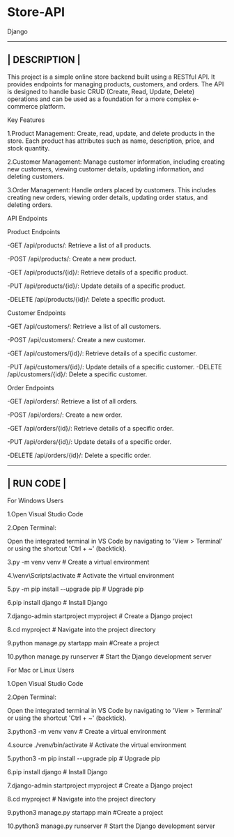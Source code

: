 # Store-API
Django


--------------------------------------------------------------------------------------------------------------------------------------------------------
|                                                            DESCRIPTION                                                                               |
--------------------------------------------------------------------------------------------------------------------------------------------------------



This project is a simple online store backend built using a RESTful API. It provides endpoints for managing products, customers, and orders. The API is designed to handle basic CRUD (Create, Read, Update, Delete) operations and can be used as a foundation for a more complex e-commerce platform.

Key Features

1.Product Management: Create, read, update, and delete products in the store. Each product has attributes such as name, description, price, and stock quantity.

2.Customer Management: Manage customer information, including creating new customers, viewing customer details, updating information, and deleting customers.

3.Order Management: Handle orders placed by customers. This includes creating new orders, viewing order details, updating order status, and deleting orders.

API Endpoints

Product Endpoints

-GET /api/products/: Retrieve a list of all products.


-POST /api/products/: Create a new product.

-GET /api/products/{id}/: Retrieve details of a specific product.

-PUT /api/products/{id}/: Update details of a specific product.

-DELETE /api/products/{id}/: Delete a specific product.

Customer Endpoints

-GET /api/customers/: Retrieve a list of all customers.

-POST /api/customers/: Create a new customer.

-GET /api/customers/{id}/: Retrieve details of a specific customer.

-PUT /api/customers/{id}/: Update details of a specific customer.
-DELETE /api/customers/{id}/: Delete a specific customer.

Order Endpoints

-GET /api/orders/: Retrieve a list of all orders.

-POST /api/orders/: Create a new order.

-GET /api/orders/{id}/: Retrieve details of a specific order.

-PUT /api/orders/{id}/: Update details of a specific order.

-DELETE /api/orders/{id}/: Delete a specific order.





------------------------------------------------------------------------------------------------------------------------------------------------------
|                                                            RUN CODE                                                                                |
------------------------------------------------------------------------------------------------------------------------------------------------------

For Windows Users

1.Open Visual Studio Code

2.Open Terminal:

Open the integrated terminal in VS Code by navigating to 'View > Terminal' or using the shortcut 'Ctrl + ~' (backtick).

3.py -m venv venv         # Create a virtual environment

4.\venv\Scripts\activate      # Activate the virtual environment

5.py -m pip install --upgrade pip    # Upgrade pip

6.pip install django    # Install Django

7.django-admin startproject myproject      # Create a Django project

8.cd myproject              # Navigate into the project directory

9.python manage.py startapp main   #Create a project

10.python manage.py runserver         # Start the Django development server

For Mac or Linux Users

1.Open Visual Studio Code

2.Open Terminal:

Open the integrated terminal in VS Code by navigating to 'View > Terminal' or using the shortcut 'Ctrl + ~' (backtick).

3.python3 -m venv venv             # Create a virtual environment

4.source ./venv/bin/activate            # Activate the virtual environment


5.python3 -m pip install --upgrade pip    # Upgrade pip

6.pip install django         # Install Django

7.django-admin startproject myproject     # Create a Django project

8.cd myproject              # Navigate into the project directory

9.python3 manage.py startapp main   #Create a project

10.python3 manage.py runserver         # Start the Django development server
